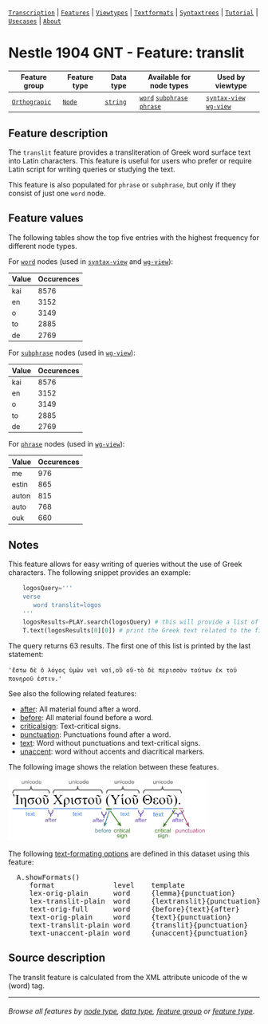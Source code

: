 <a name="start"></a>
[`Transcription`](../transcription.md#start) | [`Features`](README.md#start) | [`Viewtypes`](../viewtypes.md#start) | [`Textformats`](../textformats.md#start) |  [`Syntaxtrees`](../syntaxtrees.md#start) | [`Tutorial`](../../tutorial/README.md#start) | [`Usecases`](../usecases/README.md#start) | [`About`](../about.md#start)

# Nestle 1904 GNT - Feature: translit

Feature group | Feature type | Data type | Available for node types | Used by viewtype
---  | --- | --- | --- | ---
[`Orthograpic`](featuresbygroup.md#orthograpic-features) | [`Node`](featuresbyfeaturetype.md#node-features) | [`string`](featuresbydatatype.md#string-datatype)  | [`word`](featuresbynodetype.md#word-nodes) [`subphrase`](featuresbynodetype.md#subphrase-nodes) [`phrase`](featuresbynodetype.md#phrase-nodes) | [`syntax-view`](../syntax-view.md#start) [`wg-view`](../wg-view.md#start) 

## Feature description

The `translit` feature provides a transliteration of Greek word surface text into Latin characters. This feature is useful for users who prefer or require Latin script for writing queries or studying the text.

This feature is also populated for `phrase` or `subphrase`, but only if they consist of just one `word` node.

## Feature values 

The following tables show the top five entries with the highest frequency for different node types.

For [`word`](featuresbynodetype.md#word-nodes) nodes (used in [`syntax-view`](../syntax-view.md#start) and  [`wg-view`](../wg-view.md#start)):

Value	| Occurences
--- | ---
kai	| 8576
en	| 3152
o	| 3149
to | 2885
de | 2769

For [`subphrase`](featuresbynodetype.md#subphrase-nodes) nodes (used in [`wg-view`](../wg-view.md#start)):

Value	| Occurences
--- | ---
kai	| 8576
en	| 3152
o	| 3149
to | 2885
de | 2769

For [`phrase`](featuresbynodetype.md#phrase-nodes) nodes (used in [`wg-view`](../wg-view.md#start)):

Value	| Occurences
--- | ---
me |	976
estin |	865
auton	| 815
auto | 768
ouk	| 660

## Notes

This feature allows for easy writing of queries without the use of Greek characters. The following snippet provides an example:

```python
    logosQuery='''
    verse 
       word translit=logos
    '''
    logosResults=PLAY.search(logosQuery) # this will provide a list of tuples
    T.text(logosResults[0][0]) # print the Greek text related to the first node in the first tuple (which is a verse node)
```
The query returns 63 results. The first one of this list is printed by the last statement:

`'ἔστω δὲ ὁ λόγος ὑμῶν ναὶ ναί,οὒ οὔ·τὸ δὲ περισσὸν τούτων ἐκ τοῦ πονηροῦ ἐστιν.'`

See also the following related features:
   * [after](after.md#start): All material found after a word.
   * [before](before.md#start): All material found before a word.
   * [criticalsign](criticalsign.md#start): Text-critical signs.
   * [punctuation](punctuation.md#start): Punctuations found after a word.
   * [text](text.md#start): Word without punctuations and text-critical signs.
   * [unaccent](unaccent.md#start): word without accents and diacritical markers.

The following image shows the relation between these features.

<img src="images/details_surface_features.png" width="400">

The following [text-formating options](../textformats.md#start) are defined in this dataset using this feature:
<pre>
  A.showFormats()
     format              level    template
     lex-orig-plain      word     {lemma}{punctuation}
     lex-translit-plain  word     {lextranslit}{punctuation}
     text-orig-full      word     {before}{text}{after}
     text-orig-plain     word     {text}{punctuation}
     text-translit-plain word     {translit}{punctuation}
     text-unaccent-plain word     {unaccent}{punctuation}
</pre>

## Source description

The translit feature is calculated from the XML attribute unicode of the w (word) tag.

---
###### *Browse all features by [node type](featuresbynodetype.md#start), [data type](featuresbydatatype.md#start), [feature group](featuresbygroup.md#start) or [feature type](featuresbyfeaturetype.md#start).*
